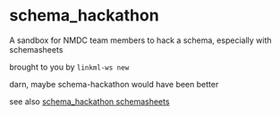 # schema_hackathon

A sandbox for NMDC team members to hack a schema, especially with schemasheets

brought to you by `linkml-ws new`

darn, maybe schema-hackathon would have been better

see also [schema_hackathon schemasheets](https://docs.google.com/spreadsheets/d/1sYpMyhCMzL6-JyvA6qlczf_vtNWybmuPvwoeqMUUiNo/edit#gid=0)
